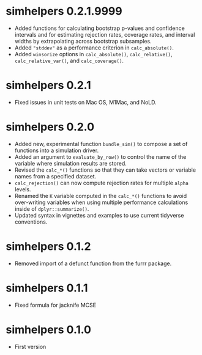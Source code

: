 simhelpers 0.2.1.9999
=======================
* Added functions for calculating bootstrap p-values and confidence intervals and for estimating rejection rates, coverage rates, and interval widths by extrapolating across bootstrap subsamples. 
* Added `"stddev"` as a performance criterion in `calc_absolute()`.
* Added `winsorize` options in `calc_absolute()`, `calc_relative()`, `calc_relative_var()`, and `calc_coverage()`.

simhelpers 0.2.1
=======================
* Fixed issues in unit tests on Mac OS, M1Mac, and NoLD.

simhelpers 0.2.0
=======================

* Added new, experimental function `bundle_sim()` to compose a set of functions into a simulation driver.
* Added an argument to `evaluate_by_row()` to control the name of the variable where simulation results are stored.
* Revised the `calc_*()` functions so that they can take vectors or variable names from a specified dataset.
* `calc_rejection()` can now compute rejection rates for multiple `alpha` levels. 
* Renamed the `K` variable computed in the `calc_*()` functions to avoid over-writing variables when using multiple performance calculations inside of `dplyr::summarize()`. 
* Updated syntax in vignettes and examples to use current tidyverse conventions.

simhelpers 0.1.2
=======================

* Removed import of a defunct function from the furrr package. 

simhelpers 0.1.1
=======================

* Fixed formula for jacknife MCSE

simhelpers 0.1.0
=======================

* First version
